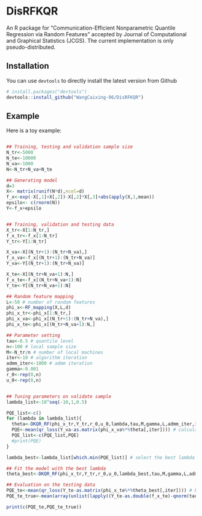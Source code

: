 # DisRFKQR
An R package for "Communication-Efficient Nonparametric Quantile Regression via Random Features" accepted by Journal of Computational and Graphical Statistics (JCGS). The current implementation 
is only pseudo-distributed.

## Installation

You can use `devtools` to directly install the latest version from Github

```R
# install.packages("devtools")
devtools::install_github("WangCaixing-96/DisRFKQR")
```


## Example 

Here is a toy example:


```r

## Training, testing and validation sample size
N_tr<-5000
N_te<-10000
N_va<-1000
N<-N_tr+N_va+N_te

## Generating model
d=3
X<- matrix(runif(N*d),ncol=d)
f_x<-exp(-X[,1]+X[,2])-X[,2]*X[,3]+abs(apply(X,1,mean))
epsilo<- c(rnorm(N))
Y<-f_x+epsilo


## Training, validation and testing data
X_tr<-X[1:N_tr,]
f_x_tr<-f_x[1:N_tr]
Y_tr<-Y[1:N_tr]

X_va<-X[(N_tr+1):(N_tr+N_va),]
f_x_va<-f_x[(N_tr+1):(N_tr+N_va)]
Y_va<-Y[(N_tr+1):(N_tr+N_va)]

X_te<-X[(N_tr+N_va+1):N,]
f_x_te<-f_x[(N_tr+N_va+1):N]
Y_te<-Y[(N_tr+N_va+1):N]

## Random feature mapping
L<-50 # number of random features
phi_x<-RF_mapping(X,L,d)
phi_x_tr<-phi_x[1:N_tr,]
phi_x_va<-phi_x[(N_tr+1):(N_tr+N_va),]
phi_x_te<-phi_x[(N_tr+N_va+1):N,]

## Parameter setting
tau<-0.5 # quantile level
n<-100 # local sample size   
M<-N_tr/n # number of local machines
iter<-10 # algorithm iteration 
admm_iter<-1000 # admm iteration
gamma<-0.001 
r_0<-rep(0,n)
u_0<-rep(0,n)


## Tuning parameters on validate sample
lambda_list<-10^seq(-10,1,0.5)

PQE_list<-c()
for (lambda in lambda_list){
  theta<-DKQR_RF(phi_x_tr,Y_tr,r_0,u_0,lambda,tau,M,gamma,L,admm_iter,iter) 
  PQE<-mean(qr_loss(Y_va-as.matrix(phi_x_va%*%theta[,iter]))) # calculate the PQE 
  PQE_list<-c(PQE_list,PQE)
  #print(PQE)
}

lambda_best<-lambda_list[which.min(PQE_list)] # select the best lambda which minimize the PQE 

## Fit the model with the best lambda
theta_best<-DKQR_RF(phi_x_tr,Y_tr,r_0,u_0,lambda_best,tau,M,gamma,L,admm_iter,iter)

## Evaluation on the testing data
PQE_te<-mean(qr_loss(Y_te-as.matrix(phi_x_te%*%theta_best[,iter]))) # Estimated PQE on the testing data
PQE_te_true<-mean(array(unlist(lapply((Y_te-as.double(f_x_te)-qnorm(tau)),qr_loss)))) # True PQE on the testing data

print(c(PQE_te,PQE_te_true))
```


